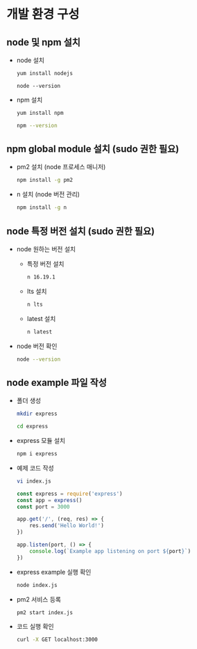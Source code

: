 # 개발 환경 구성

## node 및 npm 설치

* node 설치

    ```bash
    yum install nodejs
    ```
    ```
    node --version
    ```

* npm 설치

    ```bash
    yum install npm
    ```
    ```bash
    npm --version
    ```

## npm global module 설치 (sudo 권한 필요)

* pm2 설치 (node 프로세스 매니저)

    ```bash
    npm install -g pm2
    ```

* n 설치 (node 버전 관리)

    ```bash
    npm install -g n
    ```

## node 특정 버전 설치 (sudo 권한 필요)

* node 원하는 버전 설치

    * 특정 버전 설치

        ```bash
        n 16.19.1
        ```

    * lts 설치 

        ```bash
        n lts
        ```

    * latest 설치

        ```bash
        n latest
        ```

* node 버전 확인

    ```bash
    node --version
    ```

## node example 파일 작성

* 폴더 생성

    ```bash
    mkdir express
    ```
    ```bash
    cd express
    ```

* express 모듈 설치

    ```bash
    npm i express
    ```

* 예제 코드 작성

    ```bash
    vi index.js
    ```
    ```js
    const express = require('express')
    const app = express()
    const port = 3000

    app.get('/', (req, res) => {
        res.send('Hello World!')
    })

    app.listen(port, () => {
        console.log(`Example app listening on port ${port}`)
    })
    ```

* express example 실행 확인

    ```bash
    node index.js
    ```

* pm2 서비스 등록

    ```bash
    pm2 start index.js
    ```

* 코드 실행 확인

    ```bash
    curl -X GET localhost:3000
    ```
